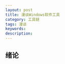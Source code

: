 ```yaml
---
layout: post
title: 漫谈Windows软件工具
category: 工具链
tags: 漫谈
keywords: 
description: 
---
```


## 绪论


